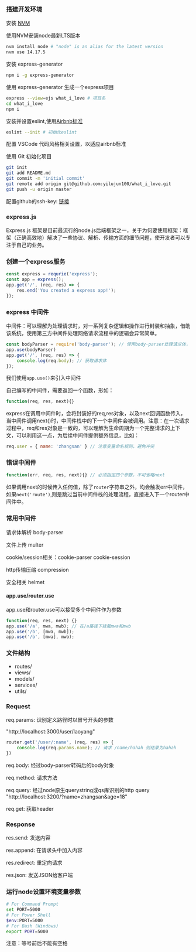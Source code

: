 ### 搭建开发环境

安装 [NVM](https://github.com/nvm-sh/nvm/blob/master/README.md#installation)

使用NVM安装node最新LTS版本

```bash
nvm install node # "node" is an alias for the latest version
nvm use 14.17.5
```

安装 express-generator

```bash
npm i -g express-generator
```

使用 express-generator 生成一个express项目

```bash
express --view=ejs what_i_love # 项目名
cd what_i_love
npm i
```

安装并设置eslint,使用[Airbnb标准](https://www.npmjs.com/package/eslint-config-airbnb-base)

```bash
eslint --init # 初始化eslint
```

配置 VSCode 代码风格相关设置，以适应airbnb标准

使用 Git 初始化项目

```bash
git init
git add README.md
git commit -m 'initial commit'
git remote add origin git@github.com:yilujun100/what_i_love.git
git push -u origin master
```

配置github的ssh-key: [链接](https://help.github.com/articles/connecting-to-github-with-ssh/)

### express.js

Express.js 框架是目前最流行的node.js后端框架之一，关于为何要使用框架：框架（正确高效地）解决了一些协议、解析、传输方面的细节问题，使开发者可以专注于自己的业务。

### 创建一个express服务

```javascript
const express = requrie('express');
const app = express();
app.get('/', (req, res) => {
    res.end('You created a express app!');
});
```

### express 中间件

中间件：可以理解为处理请求时，对一系列复杂逻辑和操作进行封装和抽象，借助该系统，使用第三方中间件处理网络请求流程中的逻辑会异常简单。

```javascript
const bodyParser = require('body-parser'); // 使用body-parser处理请求体，再也不用担心是urlencoded还是json了
app.use(bodyParser)
app.get('/', (req, res) => {
    console.log(req.body); // 获取请求体
});
```

我们使用`app.use()`来引入中间件

自己编写的中间件，需要返回一个函数，形如：

```javascript
function(req, res, next){}
```

express在调用中间件时，会将封装好的req,res对象，以及next回调函数传入，当中间件调用next()时，中间件栈中的下一个中间件会被调用。注意：在一次请求过程中，req和res对象是一致的，可以理解为生命周期为一个完整请求的上下文，可以利用这一点，为后续中间件提供额外信息，比如：

```javascript
req.user = { name: 'zhangsan' } // 注意变量命名规则，避免冲突
```

### 错误中间件

```javascript
function(err, req, res, next){} // 必须指定四个参数，不可省略next
```

如果调用next的时候传入任何值，除了`router`字符串之外，均会触发err中间件，如果`next('route')`,则是跳过当前中间件栈的处理流程，直接进入下一个router中间件中。

### 常用中间件

请求体解析 body-parser

文件上传 multer

cookie/session相关：cookie-parser cookie-session

http传输压缩 compression

安全相关 helmet

#### app.use/router.use

app.use和router.use可以接受多个中间件作为参数

```javascript
function(req, res, next) {}
app.use('/a', mwa, mwb); // 在/a路径下挂载mwa和mwb
app.use('/b', [mwa, mwb]);
app.use('/b', [mwa], mwb);
```

### 文件结构

* routes/
* views/
* models/
* services/
* utils/

### Request

req.params: 识别定义路径时以冒号开头的参数

"http://localhost:3000/user/laoyang"

```javascript
router.get('/user/:name', (req, res) => {
    console.log(req.params.name); // 请求 /name/hahah 则结果为hahah
})
```

req.body: 经过body-parser转码后的body对象

req.method: 请求方法

req.query: 经过node原生querystring或qs库识别的http query "http://localhost:3200/?name=zhangsan&age=18"

req.get: 获取header

### Response

res.send: 发送内容

res.append: 在请求头中加入内容

res.redirect: 重定向请求

res.json: 发送JSON给客户端

### 运行node设置环境变量参数

```bash
# For Command Prompt
set PORT=5000
# For Power Shell
$env:PORT=5000
# For Bash (Windows)
export PORT=5000
```

注意：等号前后不能有空格